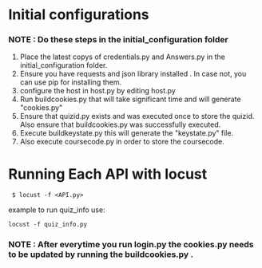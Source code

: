 # Initial configurations
### NOTE : Do these steps in the initial_configuration folder
 1. Place the latest copys of credentials.py and Answers.py in the initial_configuration folder.
 2. Ensure you have requests  and json library installed . In case not, you can use pip for installing them.
 3. configure the host in host.py by editing host.py
 4. Run buildcookies.py that will take significant time and will generate "cookies.py"
 5. Ensure that quizid.py exists and was executed once to store the quizid. Also ensure that buildcookies.py was successfully executed.
 6. Execute buildkeystate.py this will generate the "keystate.py" file.
 7. Also execute coursecode.py in order to store the coursecode.
 <!-- 8. Also ensure that Answers.py is in the initial_configuration folder. -->
 <!-- 8. execute files.sh to apply changes to all files -->
# Running Each API with locust
```
 $ locust -f <API.py>
```
example to run quiz_info use: 
```
locust -f quiz_info.py
```
### NOTE : After everytime you run login.py the cookies.py needs to be updated by running the buildcookies.py .
